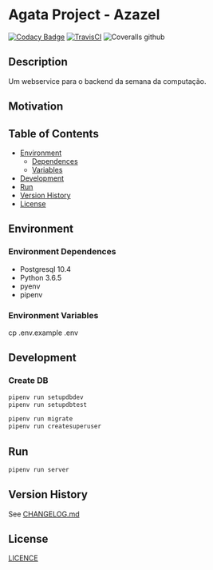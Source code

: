 # Agata Project - Azazel

[![Codacy Badge](https://api.codacy.com/project/badge/Grade/79c8fd3986fe490eaf93d615991d7bfe)](https://app.codacy.com/app/cuzikjack/azazel?utm_source=github.com&utm_medium=referral&utm_content=agata-project/azazel&utm_campaign=badger)
[![TravisCI](https://img.shields.io/travis/agata-project/azazel.svg)](https://travis-ci.org/agata-project/azazel)
![Coveralls github](https://img.shields.io/coveralls/github/agata-project/azazel.svg)


<!-- [![PR](https://img.shields.io/github/issues-pr/cdnjs/cdnjs.svg)](https://github.com/agata-project/azazel/pulls) -->

## Description

Um webservice para o backend da semana da computação.

## Motivation

## Table of Contents

* [Environment](#environment)
  * [Dependences](#environment-dependences)
  * [Variables](#environment-variables)
* [Development](#development)
* [Run](#run)
* [Version History](#version-history)
* [License](#license)

## Environment

### Environment Dependences

* Postgresql 10.4
* Python 3.6.5
* pyenv
* pipenv

### Environment Variables

cp .env.example .env

## Development

### Create DB

```sh
pipenv run setupdbdev
pipenv run setupdbtest
```

```sh
pipenv run migrate
pipenv run createsuperuser
```

## Run

```sh
pipenv run server
```

## Version History

See [CHANGELOG.md](https://github.com/agata-project/azazel/blob/master/CHANGELOG.md)

## License

[LICENCE](https://github.com/agata-project/azazel/blob/master/LICENSE)
